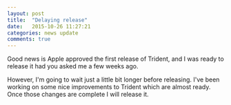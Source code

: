```yaml
---
layout: post
title:  "Delaying release"
date:   2015-10-26 11:27:21
categories: news update
comments: true
---
```

Good news is Apple approved the first release of Trident, and I was ready to release it had you asked me a few weeks ago.

However, I'm going to wait just a little bit longer before releasing. I've been working on some nice improvements to Trident which are almost ready. Once those changes are complete I will release it.
